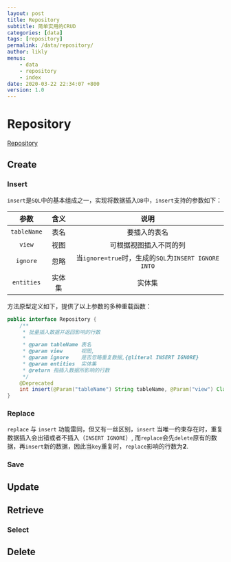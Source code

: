 ```yaml
---
layout: post
title: Repository
subtitle: 简单实用的CRUD
categories: [data]
tags: [repository]
permalink: /data/repository/
author: likly
menus: 
    - data
    - repository
    - index
date: 2020-03-22 22:34:07 +800
version: 1.0
---
```


# Repository

[Repository](/org/finalframework/data/repository/Repository.java) 

## Create

### Insert 

`insert`是`SQL`中的基本组成之一，实现将数据插入`DB`中，`insert`支持的参数如下：

|    参数     |  含义  |                         说明                         |
| :---------: | :----: | :--------------------------------------------------: |
| `tableName` |  表名  |                     要插入的表名                     |
|   `view`    |  视图  |                可根据视图插入不同的列                |
|  `ignore`   |  忽略  | 当`ignore=true`时，生成的`SQL`为`INSERT IGNORE INTO` |
| `entities`  | 实体集 |                        实体集                        |

方法原型定义如下，提供了以上参数的多种重载函数：
```java
public interface Repository {
    /**
     * 批量插入数据并返回影响的行数
     *
     * @param tableName 表名
     * @param view      视图,
     * @param ignore    是否忽略重复数据,{@literal INSERT IGNORE}
     * @param entities  实体集
     * @return 指插入数据所影响的行数
     */
    @Deprecated
    int insert(@Param("tableName") String tableName, @Param("view") Class<?> view, @Param("ignore") boolean ignore, @Param("list") Collection<T> entities);
}
```

### Replace

`replace` 与 `insert` 功能雷同，但又有一丝区别，`insert` 当唯一约束存在时，重复数据插入会出错或者不插入（`INSERT IGNORE`）,
而`replace`会先`delete`原有的数据，再`insert`新的数据，因此当`key`重复时，`replace`影响的行数为**2**.

### Save

## Update


## Retrieve

### Select

## Delete
